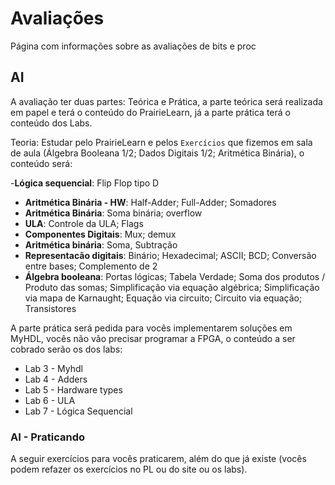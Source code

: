 # Avaliações

Página com informações sobre as avaliações de bits e proc


## AI

A avaliação ter duas partes: Teórica e Prática, a parte teórica será realizada em papel e terá o conteúdo do PrairieLearn, já a parte prática terá o conteúdo dos Labs.  

Teoria: Estudar pelo PrairieLearn e pelos `Exercícios` que fizemos em sala de aula (Álgebra Booleana 1/2; Dados Digitais 1/2; Aritmética Binária), o conteúdo será:

-**Lógica sequencial**: Flip Flop tipo D
- **Aritmética Binária - HW**: Half-Adder; Full-Adder; Somadores
- **Aritmética Binária**: Soma binária; overflow
- **ULA**: Controle da ULA; Flags 
- **Componentes Digitais**: Mux; demux
- **Aritmética binária**: Soma, Subtração
- **Representacão digitais**: Binário; Hexadecimal; ASCII; BCD; Conversão entre bases; Complemento de 2
- **Álgebra booleana**: Portas lógicas;  Tabela Verdade; Soma dos produtos / Produto das somas; Simplificação via equação algébrica; Simplificação via mapa de Karnaught; Equação via circuito; Circuito via equação; Transistores

A parte prática será pedida para vocês implementarem soluções em MyHDL, vocês não vão precisar programar a FPGA, o conteúdo a ser cobrado serão os dos labs:

- Lab 3 - Myhdl
- Lab 4 - Adders
- Lab 5 - Hardware types
- Lab 6 - ULA
- Lab 7 - Lógica Sequencial

### AI - Praticando

A seguir exercícios para vocês praticarem, além do que já existe (vocês podem refazer os exercícios no PL ou do site ou os labs).


